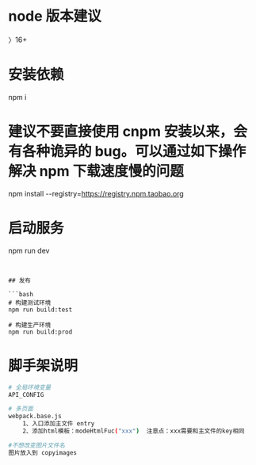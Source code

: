 

# node 版本建议

〉16+

# 安装依赖

npm i

# 建议不要直接使用 cnpm 安装以来，会有各种诡异的 bug。可以通过如下操作解决 npm 下载速度慢的问题

npm install --registry=https://registry.npm.taobao.org

# 启动服务

npm run dev

````


## 发布

```bash
# 构建测试环境
npm run build:test

# 构建生产环境
npm run build:prod
````


# 脚手架说明


```bash
# 全局环境变量
API_CONFIG

# 多页面
webpack.base.js
    1、入口添加主文件 entry
    2、添加html模板：modeHtmlFuc("xxx")  注意点：xxx需要和主文件的key相同

#不想改变图片文件名
图片放入到 copyimages
````
